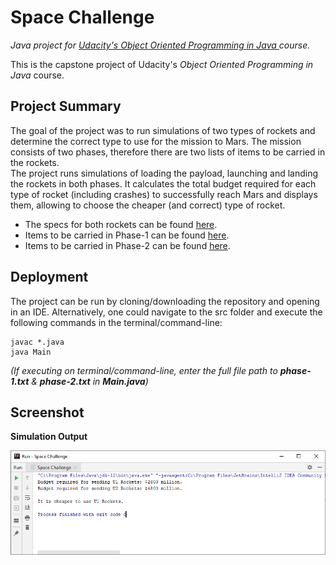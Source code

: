 # Space Challenge

<i> Java project for <a href = "https://in.udacity.com/course/object-oriented-programming-in-java--ud283" title = "Udacity's OOPS in Java"> Udacity's Object Oriented Programming in Java </a> course. </i> 

This is the capstone project of Udacity's <i> Object Oriented Programming in Java </i> course.

Project Summary
---------------
The goal of the project was to run simulations of two types of rockets and determine the correct type to use for the mission to Mars. The mission consists of two phases, therefore there are two lists of items to be carried in the rockets. <br> The project runs simulations of loading the payload, launching and landing the rockets in both phases. It calculates the total budget required for each type of rocket (including crashes) to successfully reach Mars and displays them, allowing to choose the cheaper (and correct) type of rocket.

<ul>
<li>The specs for both rockets can be found <a href = "/specs/rocket_specs.txt"> here</a>. </li>
<li>Items to be carried in Phase-1 can be found <a href = "/specs/phase-1.txt"> here</a>. </li>
<li>Items to be carried in Phase-2 can be found <a href = "/specs/phase-2.txt"> here</a>. </li>
</ul>

Deployment
---------
The project can be run by cloning/downloading the repository and opening in an IDE. Alternatively, one could navigate to the src folder and execute the following commands in the terminal/command-line:
```
javac *.java
java Main
```
<i>(If executing on terminal/command-line, enter the full file path to <b>phase-1.txt</b> & <b>phase-2.txt</b> in <b>Main.java</b>) </i>

Screenshot
----------
<b> Simulation Output </b>

![Simulation Output](screenshots/output.PNG?raw=true "Simulation Output")
